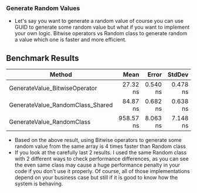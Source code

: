 ﻿### Generate Random Values

- Let's say you want to generate a random value of course you can use GUID to generate some random value but what if you want to implement your own logic. 
Bitwise operators vs Random class to generate random a value which one is faster and more efficient. 



## Benchmark Results

|                           Method |      Mean |    Error |   StdDev | Allocated |
|--------------------------------- |----------:|---------:|---------:|----------:|
|    GenerateValue_BitwiseOperator |  27.32 ns | 0.540 ns | 0.478 ns |     144 B |
| GenerateValue_RandomClass_Shared |  84.87 ns | 0.682 ns | 0.638 ns |     144 B |
|        GenerateValue_RandomClass | 958.57 ns | 8.063 ns | 7.148 ns |     864 B |

- Based on the above result, using Bitwise operators to generate some random value from the same array is 4 times faster than Random class
- If you look at the carefully last 2 results. I used the same Random class with 2 different ways to check performance differences, as you can see the even same class may cause a huge performance penalty in your code if you don't use it properly.
Of course, all of those implementations depend on your business case but still if it is good to know how the system is behaving.